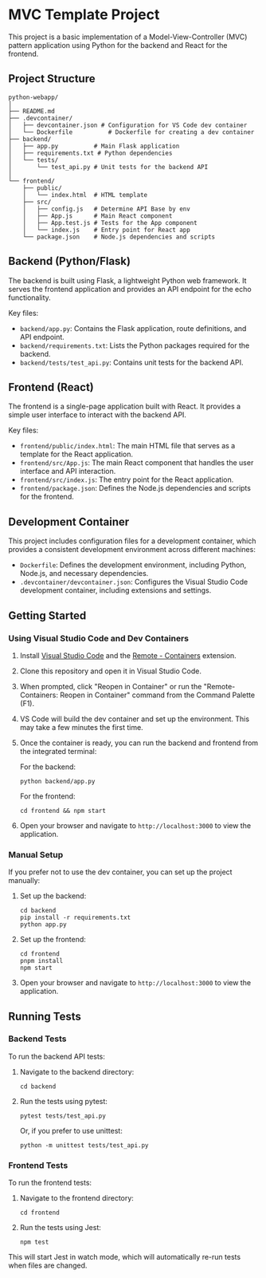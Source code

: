 # MVC Template Project

This project is a basic implementation of a Model-View-Controller (MVC) pattern application using Python for the backend and React for the frontend.

## Project Structure

```
python-webapp/
│
├── README.md
├── .devcontainer/
│   ├── devcontainer.json # Configuration for VS Code dev container
│   └── Dockerfile          # Dockerfile for creating a dev container
├── backend/
│   ├── app.py          # Main Flask application
│   ├── requirements.txt # Python dependencies
│   └── tests/
│       └── test_api.py # Unit tests for the backend API
│
└── frontend/
    ├── public/
    │   └── index.html  # HTML template
    ├── src/
    │   ├── config.js   # Determine API Base by env
    │   ├── App.js      # Main React component
    │   ├── App.test.js # Tests for the App component
    │   └── index.js    # Entry point for React app
    └── package.json    # Node.js dependencies and scripts
```

## Backend (Python/Flask)

The backend is built using Flask, a lightweight Python web framework. It serves the frontend application and provides an API endpoint for the echo functionality.

Key files:
- `backend/app.py`: Contains the Flask application, route definitions, and API endpoint.
- `backend/requirements.txt`: Lists the Python packages required for the backend.
- `backend/tests/test_api.py`: Contains unit tests for the backend API.

## Frontend (React)

The frontend is a single-page application built with React. It provides a simple user interface to interact with the backend API.

Key files:
- `frontend/public/index.html`: The main HTML file that serves as a template for the React application.
- `frontend/src/App.js`: The main React component that handles the user interface and API interaction.
- `frontend/src/index.js`: The entry point for the React application.
- `frontend/package.json`: Defines the Node.js dependencies and scripts for the frontend.

## Development Container

This project includes configuration files for a development container, which provides a consistent development environment across different machines:

- `Dockerfile`: Defines the development environment, including Python, Node.js, and necessary dependencies.
- `.devcontainer/devcontainer.json`: Configures the Visual Studio Code development container, including extensions and settings.

## Getting Started

### Using Visual Studio Code and Dev Containers

1. Install [Visual Studio Code](https://code.visualstudio.com/) and the [Remote - Containers](https://marketplace.visualstudio.com/items?itemName=ms-vscode-remote.remote-containers) extension.
2. Clone this repository and open it in Visual Studio Code.
3. When prompted, click "Reopen in Container" or run the "Remote-Containers: Reopen in Container" command from the Command Palette (F1).
4. VS Code will build the dev container and set up the environment. This may take a few minutes the first time.
5. Once the container is ready, you can run the backend and frontend from the integrated terminal:

   For the backend:
   ```
   python backend/app.py
   ```

   For the frontend:
   ```
   cd frontend && npm start
   ```

6. Open your browser and navigate to `http://localhost:3000` to view the application.

### Manual Setup

If you prefer not to use the dev container, you can set up the project manually:

1. Set up the backend:
   ```
   cd backend
   pip install -r requirements.txt
   python app.py
   ```

2. Set up the frontend:
   ```
   cd frontend
   pnpm install
   npm start
   ```

3. Open your browser and navigate to `http://localhost:3000` to view the application.

## Running Tests

### Backend Tests

To run the backend API tests:

1. Navigate to the backend directory:
   ```
   cd backend
   ```

2. Run the tests using pytest:
   ```
   pytest tests/test_api.py
   ```

   Or, if you prefer to use unittest:
   ```
   python -m unittest tests/test_api.py
   ```

### Frontend Tests

To run the frontend tests:

1. Navigate to the frontend directory:
   ```
   cd frontend
   ```

2. Run the tests using Jest:
   ```
   npm test
   ```

This will start Jest in watch mode, which will automatically re-run tests when files are changed.
